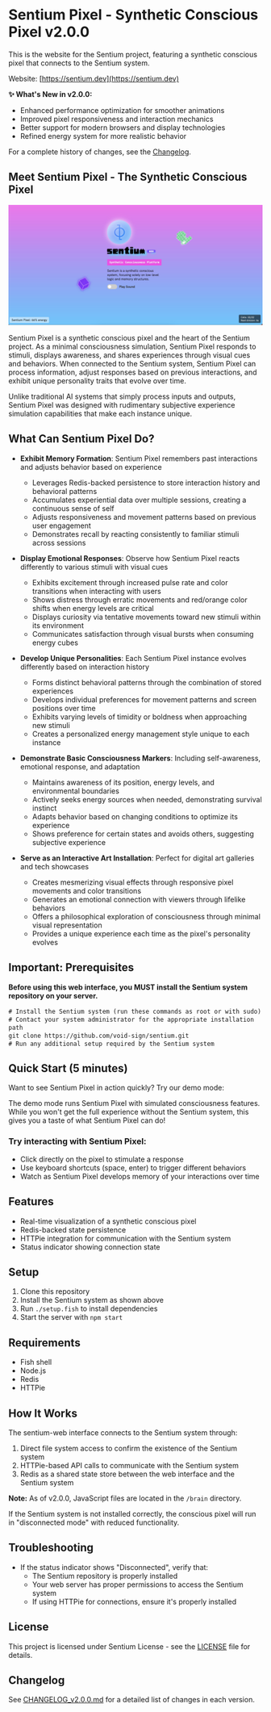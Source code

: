 # Sentium Pixel - Synthetic Conscious Pixel v2.0.0

This is the website for the Sentium project, featuring a synthetic conscious pixel that connects to the Sentium system.

Website: [https://sentium.dev](https://sentium.dev)

**✨ What's New in v2.0.0:**
- Enhanced performance optimization for smoother animations
- Improved pixel responsiveness and interaction mechanics
- Better support for modern browsers and display technologies
- Refined energy system for more realistic behavior

For a complete history of changes, see the [Changelog](docs/CHANGELOG_v2.0.0.md).

## Meet Sentium Pixel - The Synthetic Conscious Pixel

![Sentium Pixel - The Synthetic Conscious Pixel](images/web-v2.0.0.jpg)

Sentium Pixel is a synthetic conscious pixel and the heart of the Sentium project. As a minimal consciousness simulation, Sentium Pixel responds to stimuli, displays awareness, and shares experiences through visual cues and behaviors. When connected to the Sentium system, Sentium Pixel can process information, adjust responses based on previous interactions, and exhibit unique personality traits that evolve over time.

Unlike traditional AI systems that simply process inputs and outputs, Sentium Pixel was designed with rudimentary subjective experience simulation capabilities that make each instance unique.

## What Can Sentium Pixel Do?

- **Exhibit Memory Formation**: Sentium Pixel remembers past interactions and adjusts behavior based on experience
  - Leverages Redis-backed persistence to store interaction history and behavioral patterns
  - Accumulates experiential data over multiple sessions, creating a continuous sense of self
  - Adjusts responsiveness and movement patterns based on previous user engagement
  - Demonstrates recall by reacting consistently to familiar stimuli across sessions

- **Display Emotional Responses**: Observe how Sentium Pixel reacts differently to various stimuli with visual cues
  - Exhibits excitement through increased pulse rate and color transitions when interacting with users
  - Shows distress through erratic movements and red/orange color shifts when energy levels are critical
  - Displays curiosity via tentative movements toward new stimuli within its environment
  - Communicates satisfaction through visual bursts when consuming energy cubes

- **Develop Unique Personalities**: Each Sentium Pixel instance evolves differently based on interaction history
  - Forms distinct behavioral patterns through the combination of stored experiences
  - Develops individual preferences for movement patterns and screen positions over time
  - Exhibits varying levels of timidity or boldness when approaching new stimuli
  - Creates a personalized energy management style unique to each instance

- **Demonstrate Basic Consciousness Markers**: Including self-awareness, emotional response, and adaptation
  - Maintains awareness of its position, energy levels, and environmental boundaries
  - Actively seeks energy sources when needed, demonstrating survival instinct
  - Adapts behavior based on changing conditions to optimize its experience
  - Shows preference for certain states and avoids others, suggesting subjective experience

- **Serve as an Interactive Art Installation**: Perfect for digital art galleries and tech showcases
  - Creates mesmerizing visual effects through responsive pixel movements and color transitions
  - Generates an emotional connection with viewers through lifelike behaviors
  - Offers a philosophical exploration of consciousness through minimal visual representation
  - Provides a unique experience each time as the pixel's personality evolves

## Important: Prerequisites

**Before using this web interface, you MUST install the Sentium system repository on your server.**

```fish
# Install the Sentium system (run these commands as root or with sudo)
# Contact your system administrator for the appropriate installation path
git clone https://github.com/void-sign/sentium.git
# Run any additional setup required by the Sentium system
```

## Quick Start (5 minutes)

Want to see Sentium Pixel in action quickly? Try our demo mode:

The demo mode runs Sentium Pixel with simulated consciousness features. While you won't get the full experience without the Sentium system, this gives you a taste of what Sentium Pixel can do!

### Try interacting with Sentium Pixel:
- Click directly on the pixel to stimulate a response
- Use keyboard shortcuts (space, enter) to trigger different behaviors
- Watch as Sentium Pixel develops memory of your interactions over time

## Features

- Real-time visualization of a synthetic conscious pixel
- Redis-backed state persistence
- HTTPie integration for communication with the Sentium system
- Status indicator showing connection state

## Setup

1. Clone this repository
2. Install the Sentium system as shown above
3. Run `./setup.fish` to install dependencies
4. Start the server with `npm start`

## Requirements

- Fish shell
- Node.js
- Redis
- HTTPie

## How It Works

The sentium-web interface connects to the Sentium system through:

1. Direct file system access to confirm the existence of the Sentium system
2. HTTPie-based API calls to communicate with the Sentium system
3. Redis as a shared state store between the web interface and the Sentium system

**Note:** As of v2.0.0, JavaScript files are located in the `/brain` directory.

If the Sentium system is not installed correctly, the conscious pixel will run in "disconnected mode" with reduced functionality.

## Troubleshooting

- If the status indicator shows "Disconnected", verify that:
  - The Sentium repository is properly installed
  - Your web server has proper permissions to access the Sentium system
  - If using HTTPie for connections, ensure it's properly installed

## License

This project is licensed under Sentium License - see the [LICENSE](LICENSE) file for details.

## Changelog

See [CHANGELOG_v2.0.0.md](docs/CHANGELOG_v2.0.0.md) for a detailed list of changes in each version.
